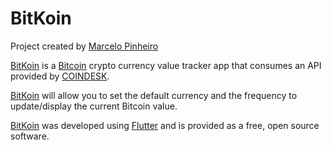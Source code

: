 # BitKoin

Project created by [Marcelo Pinheiro](https://twitter.com/mpinheir)

[BitKoin](http://bit.ly/bitkoinplay) is a [Bitcoin](https://bitcoin.org/en/) crypto currency value tracker app that consumes an API provided by [COINDESK](https://www.coindesk.com/).  

[BitKoin](http://bit.ly/bitkoinplay) will allow you to set the default currency and the frequency to update/display the current Bitcoin value.

[BitKoin](http://bit.ly/bitkoinplay ) was developed using [Flutter](https://flutter.dev) and is provided as a free, open source software.







